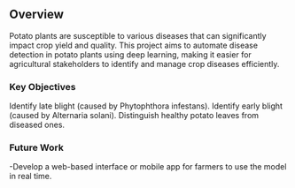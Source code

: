 ## Overview
Potato plants are susceptible to various diseases that can significantly impact crop yield and quality. This project aims to automate disease detection in potato plants using deep learning, making it easier for agricultural stakeholders to identify and manage crop diseases efficiently.

### Key Objectives
Identify late blight (caused by Phytophthora infestans).
Identify early blight (caused by Alternaria solani).
Distinguish healthy potato leaves from diseased ones.
### Future Work
-Develop a web-based interface or mobile app for farmers to use the model in real time.
